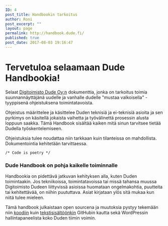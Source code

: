 ```yaml
---
ID: 4
post_title: Handbookin tarkoitus
author: Roni
post_excerpt: ""
layout: page
permalink: http://handbook.dude.fi/
published: true
post_date: 2017-08-03 19:16:47
---
```

<h1>Tervetuloa selaamaan Dude Handbookia!</h1>
Selaat <a href="https://www.dude.fi">Digitoimisto Dude Oy:n</a> dokumenttia, jonka on tarkoitus toimia suunnannäyttäjänä uudelle ja vanhalle dudelle "mustaa valkoisella" -tyyppisenä ohjeistuksena toimintatavoista.

Ohjeistus määrittelee ja käsittelee Duden teknisiä ja ei-teknisiä asioita ja sen pyrkimys on käsitellä jokaista vaihetta ja työvälinettä prosessin alusta loppuun saakka. Tämä Handbook sisältää kaiken mitä sinun tarvitsee tietää Dudella työskentelemiseen.

Ohjeistuksia tulee noudattaa niin tarkkaan kuin tilanteissa on mahdollista. Dokumentointia kehitetään tarvittaessa.

<pre class="language-css"><code>/* Code is poetry */</code></pre>

<h3>Dude Handbook on pohja kaikelle toiminnalle</h3>
Handbookia on pidettävä jatkuvan kehityksen alla, kuten Duden toimintaakin. Jos tekniikoissa, toimintatavoissa tai missä tahansa muussa Digitoimisto Dudeen liittyvissä asioissa huomataan ongelmakohtia, puutteita tai kehitettävää, on niihin puututtava. Asiat kirjataan ylös sitä mukaa kun niitä tulee mieleen.

Tämä handbook julkaistaan open sourcena ja muutoksia pystyy tekemään niin <a class="github" href="https://github.com/digitoimistodude/handbook-code">koodiin</a> kuin <a class="github" href="https://github.com/digitoimistodude/handbook">tekstisisältöönkin</a> GitHubin kautta sekä WordPressin hallintapaneelista koko Duden tiimin voimin.
